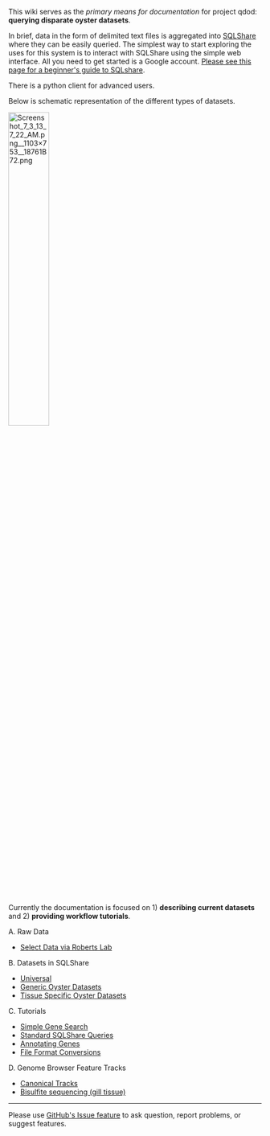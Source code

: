 This wiki serves as the _primary means for documentation_ for project qdod: **querying disparate oyster datasets**.

In brief, data in the form of delimited text files is aggregated into [SQLShare](https://sqlshare.escience.washington.edu/sqlshare/) where they can be easily queried. The simplest way to start exploring the uses for this system is to interact with SQLShare using the simple web interface. All you need to get started is a Google account. [Please see this page for a beginner's guide to SQLshare](https://github.com/sr320/qdod/wiki/SQLShare-Intro).

There is a python client for advanced users.

Below is schematic representation of the different types of datasets.

<img src="http://eagle.fish.washington.edu/cnidarian/skitch/Screenshot_7_3_13_7_22_AM.png__1103×753__18761B72.png" alt="Screenshot_7_3_13_7_22_AM.png__1103×753__18761B72.png" width = 40%/>

Currently the documentation is focused on 1) **describing current datasets** and 2) **providing workflow tutorials**.

A. Raw Data
* [Select Data via Roberts Lab](https://github.com/sr320/qdod/wiki/Roberts-Lab-Raw-Data)


B. Datasets in SQLShare
* [Universal](https://github.com/sr320/qdod/wiki/Data-Snapshots#universal)
* [Generic Oyster Datasets](https://github.com/sr320/qdod/wiki/Data-Snapshots#general)
* [Tissue Specific Oyster Datasets](https://github.com/sr320/qdod/wiki/Data-Snapshots#tissue-specific)


C. Tutorials
* [Simple Gene Search](http://nbviewer.ipython.org/github/sr320/qdod/blob/master/search_ampk.ipynb)
* [Standard SQLShare Queries](https://github.com/sr320/qdod/wiki/Standard-Queries)
* [Annotating Genes](https://github.com/sr320/qdod/wiki/Workflow-1:-Annotating-Oyster-Genes)  
* [File Format Conversions](https://github.com/sr320/qdod/wiki/File-Format-Conversions)   

D. Genome Browser Feature Tracks
* [Canonical Tracks](https://github.com/sr320/qdod/wiki/Genome-Feature-Tracks#canonical-feature-tracks)
* [Bisulfite sequencing (gill tissue)](https://github.com/sr320/qdod/wiki/Genome-Feature-Tracks#crassostrea-gigas-high-throughput-bisulfite-sequencing-gill-tissue)

***

Please use [GitHub's Issue feature](https://github.com/sr320/qdod/issues) to ask question, report problems, or suggest features.